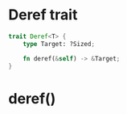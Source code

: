 # Deref trait
```rust
trait Deref<T> {
    type Target: ?Sized;

    fn deref(&self) -> &Target;
}
```

# deref()

